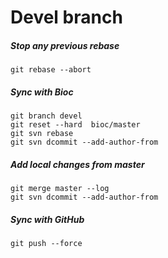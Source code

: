 # Devel branch

##### Stop any previous rebase 
```
git rebase --abort
```

##### Sync with Bioc
```
git branch devel
git reset --hard  bioc/master
git svn rebase
git svn dcommit --add-author-from
```

##### Add local changes from master 
```
git merge master --log
git svn dcommit --add-author-from
```

##### Sync with GitHub
```
git push --force
```




